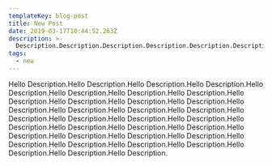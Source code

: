 ```yaml
---
templateKey: blog-post
title: New Post
date: 2019-03-17T10:44:52.263Z
description: >-
  Description.Description.Description.Description.Description.Description.Description.Description.Description.Description.Description.
tags:
  - new
---
```

Hello Description.Hello Description.Hello Description.Hello Description.Hello Description.Hello Description.Hello Description.Hello Description.Hello Description.Hello Description.Hello Description.Hello Description.Hello Description.Hello Description.Hello Description.Hello Description.Hello Description.Hello Description.Hello Description.Hello Description.Hello Description.Hello Description.Hello Description.Hello Description.Hello Description.Hello Description.Hello Description.Hello Description.Hello Description.Hello Description.Hello Description.Hello Description.Hello Description.Hello Description.Hello Description.
